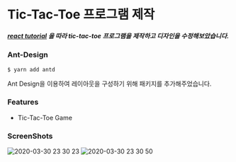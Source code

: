 # Tic-Tac-Toe 프로그램 제작

##### <a href="https://reactjs.org/tutorial/tutorial.html">react tutorial</a> 을 따라 tic-tac-toe 프로그램을 제작하고 디자인을 수정해보았습니다.



### Ant-Design

```$ yarn add antd
$ yarn add antd
```

Ant Design을 이용하여 레이아웃을 구성하기 위해 패키지를 추가해주었습니다.



### Features

- Tic-Tac-Toe Game



### ScreenShots

![2020-03-30 23 30 23](https://user-images.githubusercontent.com/33794732/77926077-a6820100-72e0-11ea-9ddd-23edffdb6394.gif)
![2020-03-30 23 30 50](https://user-images.githubusercontent.com/33794732/77926091-aa158800-72e0-11ea-8f77-f0c09e6ead8e.gif)
